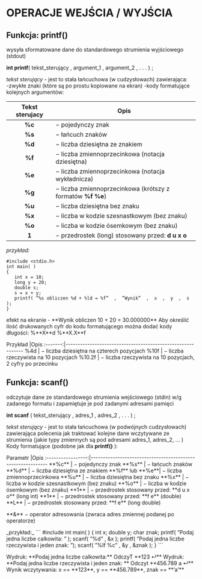 OPERACJE  WEJŚCIA / WYJŚCIA
===

Funkcja: **printf()** 
---
<p> 
wysyła sformatowane dane do standardowego strumienia wyjściowego (stdout)

__int   printf__( tekst_sterujący , argument_1 , argument_2 ,  . . .  ) ;

_*tekst sterujący*_ - jest to stała łańcuchowa (w cudzysłowach) zawierająca:  
  -zwykłe znaki (które są po prostu kopiowane na ekran)
  -kody formatujące kolejnych argumentów:</p>  

Tekst sterujacy |Opis                                                       
:--------------:|------------------------------------------------------------
**%c**          | − pojedynczy znak                                         
**%s**          | − łańcuch znaków                                          
**%d**          | − liczba dziesiętna ze znakiem                            
**%f**          | − liczba zmiennoprzecinkowa (notacja dziesiętna)          
**%e**          | − liczba zmiennoprzecinkowa (notacja wykładnicza)         
**%g**          | − liczba zmiennoprzecinkowa (krótszy z formatów **%f %e**)
**%u**          | − liczba dziesiętna bez znaku                             
**%x**          | − liczba w kodzie szesnastkowym (bez znaku)               
**%o**          | − liczba w kodzie ósemkowym (bez znaku)                   
**1**           | − przedrostek (long) stosowany przed:  **d  u  x  o**     

*przykład:*
 ```
#include <stdio.h>  
int main( ) 
{   
	int x = 10;   
	long y = 20;   
	double s;   
	s = x + y; 
	printf( ”%s obliczen %d + %ld = %f”  ,  ”Wynik”  ,  x  ,  y  ,  s  );  
}
```
<p>
efekt na ekranie - **Wynik obliczen 10 + 20 = 30.000000** 
Aby określić ilość drukowanych cyfr do kodu formatującego można dodać kody długości:   %**X**d     %**X.X**f 
</p>
Przykład |Opis                                                       
:-------:|------------------------------------------------------------
%4d      | − liczba dziesiętna na czterech pozycjach                  
%10f     | − liczba rzeczywista na 10 pozycjach                       
%10.2f   | − liczba rzeczywista na 10 pozycjach, 2 cyfry po przecinku 


Funkcja: **scanf()**
---
<p>
odczytuje dane ze standardowego strumienia wejściowego (stdin) w/g zadanego formatu i zapamiętuje je pod zadanymi adresami pamięci 
 
**int   scanf** ( tekst_sterujący , adres_1 , adres_2 ,  . . .  ) ; 

_*tekst sterujący*_ - jest to stała łańcuchowa (w podwójnych cudzysłowach) zawierająca polecenia jak traktować kolejne dane wczytywane ze strumienia (jakie typy zmiennych są pod adresami adres_1, adres_2, ... )
Kody formatujące (podobne jak dla **printf()** ): 
</p>
Parametr           |Opis                                        
:-----------------:|------------------------------------------------------------
**%c**             | − pojedynczy znak                                         
**%s**             | − łańcuch znaków                                          
**%d**             | − liczba dziesiętna ze znakiem                            
**%f**  lub  **%e**| − liczba zmiennoprzecinkowa                               
**%u**             | − liczba dziesiętna bez znaku                             
**%x**             | − liczba w kodzie szesnastkowym (bez znaku)               
**%o**             | − liczba w kodzie ósemkowym (bez znaku)                   
**1**              | − przedrostek stosowany przed:  **d  u  x  o**  (long int) 
**1**              | − przedrostek stosowany przed:  **f  e**  (double)        
**L**              | − przedrostek stosowany przed:  **f  e**  (long double)   
<p>
**&**  −   operator adresowania (zwraca adres zmiennej podanej po operatorze) 
</p>
_przykład:_
```
#include <stdio.h>  
int main( ) 
{   
	int x;   
	double y;   
	char znak;   
	printf( ”Podaj jedna liczbe calkowita: ” );   
	scanf( ”%d”  ,  &x  );   
	printf( ”Podaj jedna liczbe rzeczywista i jeden znak: ”);   
	scanf( ”%lf  %c”  ,  &y ,  &znak  );  
} 
```
<p>
Wydruk:       **Podaj jedna liczbe calkowita:**
OdczyT	      **123 ↵**
Wydruk:       **Podaj jedna liczbe rzeczywista i jeden znak: **
Odczyt        **456.789  a ↵**
Wynik wczytywania:  x == **123**,  y == **456.789**,  znak == **’a’**
</p>
